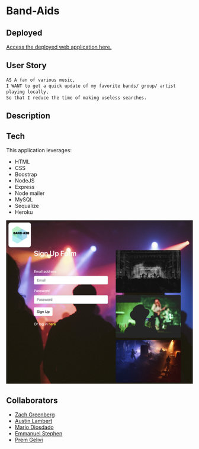 # Band-Aids

## Deployed

[Access the deployed web application here.](https://band-aids.herokuapp.com)

## User Story

```
AS A fan of various music,
I WANT to get a quick update of my favorite bands/ group/ artist playing locally,
So that I reduce the time of making useless searches.
```
## Description

## Tech

This application leverages:

* HTML
* CSS
* Boostrap
* NodeJS
* Express
* Node mailer
* MySQL
* Sequalize
* Heroku

![Screenshot](Screenshot.png)

## Collaborators

* [Zach Greenberg](https://github.com/Zach-Greenberg)
* [Austin Lambert](https://github.com/AusLam212)
* [Mario Diosdado](https://github.com/MarioDiosdado)
* [Emmanuel Stephen](https://github.com/Manii-dot)
* [Prem Gelivi](https://github.com/geliviprem)
